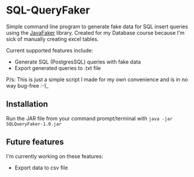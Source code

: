 # SQL-QueryFaker

Simple command line program to generate fake data for SQL insert queries using the [JavaFaker](https://github.com/DiUS/java-faker) library. Created for my Database course because I'm sick of manually creating excel tables.

Current supported features include:
- Generate SQL (PostgresSQL) queries with fake data
- Export generated queries to .txt file

P/s: This is just a simple script I made for my own convenience and is in no way bug-free :-)_

## Installation
Run the JAR file from your command prompt/terminal with `java -jar SQLQueryFaker-1.0.jar`

## Future features
I'm currently working on these features:
  - Export data to csv file
